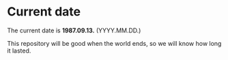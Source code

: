 # Current date

The current date is **1987.09.13.** (YYYY.MM.DD.)

This repository will be good when the world ends, so we will know how long it lasted.